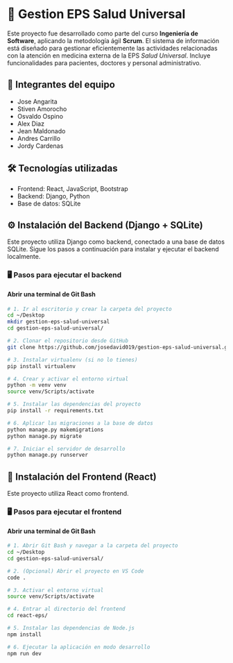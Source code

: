 # 🏥 Gestion EPS Salud Universal

Este proyecto fue desarrollado como parte del curso **Ingeniería de Software**, aplicando la metodología ágil **Scrum**. El sistema de información está diseñado para gestionar eficientemente las actividades relacionadas con la atención en medicina externa de la EPS _Salud Universal_. Incluye funcionalidades para pacientes, doctores y personal administrativo.

## 👥 Integrantes del equipo

- Jose Angarita
- Stiven Amorocho
- Osvaldo Ospino
- Alex Diaz
- Jean Maldonado
- Andres Carrillo
- Jordy Cardenas

## 🛠️ Tecnologías utilizadas

- Frontend: React, JavaScript, Bootstrap
- Backend: Django, Python
- Base de datos: SQLite

## ⚙️ Instalación del Backend (Django + SQLite)

Este proyecto utiliza Django como backend, conectado a una base de datos SQLite. Sigue los pasos a continuación para instalar y ejecutar el backend localmente.

### 🖥️ Pasos para ejecutar el backend

#### Abrir una terminal de Git Bash

```bash
# 1. Ir al escritorio y crear la carpeta del proyecto
cd ~/Desktop
mkdir gestion-eps-salud-universal
cd gestion-eps-salud-universal/

# 2. Clonar el repositorio desde GitHub
git clone https://github.com/josedavid019/gestion-eps-salud-universal.git .

# 3. Instalar virtualenv (si no lo tienes)
pip install virtualenv

# 4. Crear y activar el entorno virtual
python -m venv venv
source venv/Scripts/activate

# 5. Instalar las dependencias del proyecto
pip install -r requirements.txt

# 6. Aplicar las migraciones a la base de datos
python manage.py makemigrations
python manage.py migrate

# 7. Iniciar el servidor de desarrollo
python manage.py runserver
```

## 🚀 Instalación del Frontend (React)

Este proyecto utiliza React como frontend.

### 🖥️ Pasos para ejecutar el frontend

#### Abrir una terminal de Git Bash

```bash
# 1. Abrir Git Bash y navegar a la carpeta del proyecto
cd ~/Desktop
cd gestion-eps-salud-universal/

# 2. (Opcional) Abrir el proyecto en VS Code
code .

# 3. Activar el entorno virtual
source venv/Scripts/activate

# 4. Entrar al directorio del frontend
cd react-eps/

# 5. Instalar las dependencias de Node.js
npm install

# 6. Ejecutar la aplicación en modo desarrollo
npm run dev
```

